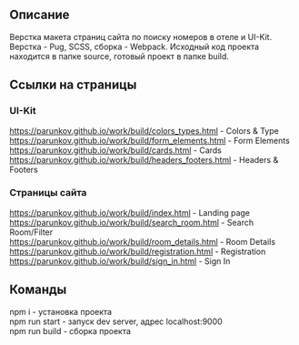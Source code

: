 ## Описание

Верстка макета страниц сайта по поиску номеров в отеле и UI-Kit. Верстка - Pug, SCSS, сборка - Webpack. Исходный код проекта находится в папке source, готовый проект в папке build.

## Ссылки на страницы

### UI-Kit

https://parunkov.github.io/work/build/colors_types.html - Colors & Type  
https://parunkov.github.io/work/build/form_elements.html - Form Elements  
https://parunkov.github.io/work/build/cards.html - Cards  
https://parunkov.github.io/work/build/headers_footers.html - Headers & Footers  

### Страницы сайта

https://parunkov.github.io/work/build/index.html - Landing page  
https://parunkov.github.io/work/build/search_room.html - Search Room/Filter  
https://parunkov.github.io/work/build/room_details.html - Room Details  
https://parunkov.github.io/work/build/registration.html - Registration  
https://parunkov.github.io/work/build/sign_in.html - Sign In  

## Команды

npm i - установка проекта  
npm run start - запуск dev server, адрес localhost:9000  
npm run build - сборка проекта  
